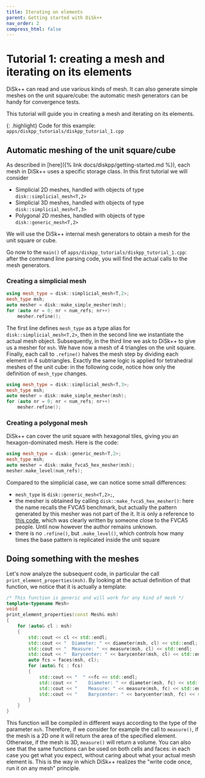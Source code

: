 ```yaml
---
title: Iterating on elements
parent: Getting started with DiSk++
nav_order: 2
compress_html: false
---
```


# Tutorial 1: creating a mesh and iterating on its elements

DiSk++ can read and use various kinds of mesh. It can also generate simple meshes on the unit square/cube: the automatic mesh generators can be handy for convergence tests.

This tutorial will guide you in creating a mesh and iterating on its elements.

{: .highlight}
Code for this example: `apps/diskpp_tutorials/diskpp_tutorial_1.cpp`

## Automatic meshing of the unit square/cube

As described in [here]({% link docs/diskpp/getting-started.md %}), each mesh in DiSk++ uses a specific storage class. In this first tutorial we will consider

 * Simplicial 2D meshes, handled with objects of type `disk::simplicial_mesh<T,2>`
 * Simplicial 3D meshes, handled with objects of type `disk::simplicial_mesh<T,3>`
 * Polygonal 2D meshes, handled with objects of type `disk::generic_mesh<T,2>`

We will use the DiSk++ internal mesh generators to obtain a mesh for the unit square or cube.

Go now to the `main()` of `apps/diskpp_tutorials/diskpp_tutorial_1.cpp`: after the command line parsing code, you will find the actual calls to the mesh generators.

### Creating a simplicial mesh
```cpp
using mesh_type = disk::simplicial_mesh<T,2>;
mesh_type msh;
auto mesher = disk::make_simple_mesher(msh);
for (auto nr = 0; nr < num_refs; nr++)
    mesher.refine();
```

The first line defines `mesh_type` as a type alias for `disk::simplicial_mesh<T,2>`, then in the second line we instantiate the actual mesh object. Subsequently, in the third line we ask to DiSk++ to give us a mesher for `msh`. We have now a mesh of 4 triangles on the unit square. Finally, each call to `.refine()` halves the mesh step by dividing each element in 4 subtriangles. Exactly the same logic is applied for tetrahedral meshes of the unit cube: in the following code, notice how only the definition of `mesh_type` changes.

```cpp
using mesh_type = disk::simplicial_mesh<T,3>;
mesh_type msh;
auto mesher = disk::make_simple_mesher(msh);
for (auto nr = 0; nr < num_refs; nr++)
    mesher.refine();
```

### Creating a polygonal mesh
DiSk++ can cover the unit square with hexagonal tiles, giving you an hexagon-dominated mesh. Here is the code:
```cpp
using mesh_type = disk::generic_mesh<T,2>;
mesh_type msh;
auto mesher = disk::make_fvca5_hex_mesher(msh);
mesher.make_level(num_refs);
```
Compared to the simplicial case, we can notice some small differences:
 * `mesh_type` is `disk::generic_mesh<T,2>;`,
 * the mesher is obtained by calling `disk::make_fvca5_hex_mesher()`: here the name recalls the FVCA5 benchmark, but actually the pattern generated by this mesher was not part of the it. It is only a reference to [this code](https://github.com/wareHHOuse/fvca-meshes/blob/master/code/hexagonalmesh.m), which was clearly written by someone close to the FVCA5 people. Until now however the author remains unknown.
 * there is no `.refine()`, but `.make_level()`, which controls how many times the base pattern is replicated inside the unit square

## Doing something with the meshes
Let's now analyze the subsequent code, in particular the call `print_element_properties(msh)`. By looking at the actual definition of that function, we notice that it is actually a template:
```cpp
/* This function is generic and will work for any kind of mesh */
template<typename Mesh>
void
print_element_properties(const Mesh& msh)
{
    for (auto& cl : msh)
    {
        std::cout << cl << std::endl;
        std::cout << "  Diameter: " << diameter(msh, cl) << std::endl;
        std::cout << "  Measure: " << measure(msh, cl) << std::endl;
        std::cout << "  Barycenter: " << barycenter(msh, cl) << std::endl;
        auto fcs = faces(msh, cl);
        for (auto& fc : fcs)
        {
            std::cout << "  " <<fc << std::endl;
            std::cout << "    Diameter: " << diameter(msh, fc) << std::endl;
            std::cout << "    Measure: " << measure(msh, fc) << std::endl;
            std::cout << "    Barycenter: " << barycenter(msh, fc) << std::endl;
        }
    }
}
```
This function will be compiled in different ways according to the type of the parameter `msh`. Therefore, if we consider for example the call to `measure()`, if the mesh is a 2D one it will return the area of the specified element. Otherwise, if the mesh is 3D, `measure()` will return a volume. You can also see that the same functions can be used on both cells and faces: in each case you get what you expect, without caring about what your actual mesh element is. This is the way in which DiSk++ realizes the "write code once, run it on any mesh" principle.
